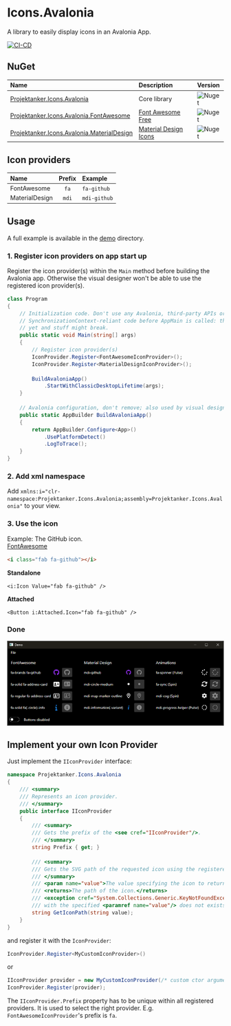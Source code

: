 # Icons.Avalonia
A library to easily display icons in an Avalonia App.

[![CI-CD](https://github.com/Projektanker/Icons.Avalonia/actions/workflows/ci-cd.yml/badge.svg)](https://github.com/Projektanker/Icons.Avalonia/actions/workflows/ci-cd.yml)

## NuGet
| Name | Description | Version |
|:-|:-|:-|
| [Projektanker.Icons.Avalonia](https://www.nuget.org/packages/Projektanker.Icons.Avalonia/) | Core library | ![Nuget](https://img.shields.io/nuget/v/Projektanker.Icons.Avalonia) |
| [Projektanker.Icons.Avalonia.FontAwesome](https://www.nuget.org/packages/Projektanker.Icons.Avalonia.FontAwesome/) | [Font Awesome Free](https://fontawesome.com) | ![Nuget](https://img.shields.io/nuget/v/Projektanker.Icons.Avalonia.FontAwesome) |
| [Projektanker.Icons.Avalonia.MaterialDesign](https://www.nuget.org/packages/Projektanker.Icons.Avalonia.MaterialDesign/) | [Material Design Icons](https://materialdesignicons.com/) | ![Nuget](https://img.shields.io/nuget/v/Projektanker.Icons.Avalonia.MaterialDesign) |

## Icon providers
| Name | Prefix | Example|
|:-|:-:|:-|
|FontAwesome| `fa` | `fa-github`
|MaterialDesign| `mdi` | `mdi-github`
## Usage
A full example is available in the [demo](demo) directory.

### 1. Register icon providers on app start up
Register the icon provider(s) within the `Main` method before building the Avalonia app. Otherwise the visual designer won't be able to use the registered icon provider(s).
```csharp
class Program
{
    // Initialization code. Don't use any Avalonia, third-party APIs or any
    // SynchronizationContext-reliant code before AppMain is called: things aren't initialized
    // yet and stuff might break.
    public static void Main(string[] args)
    {
        // Register icon provider(s)
        IconProvider.Register<FontAwesomeIconProvider>();
        IconProvider.Register<MaterialDesignIconProvider>();

        BuildAvaloniaApp()
            .StartWithClassicDesktopLifetime(args);
    }

    // Avalonia configuration, don't remove; also used by visual designer.
    public static AppBuilder BuildAvaloniaApp()
    {
        return AppBuilder.Configure<App>()
            .UsePlatformDetect()
            .LogToTrace();
    }
}
```

### 2. Add xml namespace

Add `xmlns:i="clr-namespace:Projektanker.Icons.Avalonia;assembly=Projektanker.Icons.Avalonia"` to your view.

### 3. Use the icon
Example: The GitHub icon.  
[FontAwesome](https://fontawesome.com/icons/github?style=brands)
```html
<i class="fab fa-github"></i>
```

**Standalone**
```xaml
<i:Icon Value="fab fa-github" />
```

**Attached**
```xaml
<Button i:Attached.Icon="fab fa-github" />
```

### Done

![Screenshot](https://github.com/Projektanker/Icons.Avalonia/raw/main/resources/demo.png)

## Implement your own Icon Provider
Just implement the `IIconProvider` interface:
```csharp
namespace Projektanker.Icons.Avalonia
{
    /// <summary>
    /// Represents an icon provider.
    /// </summary>
    public interface IIconProvider
    {
        /// <summary>
        /// Gets the prefix of the <see cref="IIconProvider"/>.
        /// </summary>
        string Prefix { get; }

        /// <summary>
        /// Gets the SVG path of the requested icon using the registered icon providers.
        /// </summary>
        /// <param name="value">The value specifying the icon to return it's path from.</param>
        /// <returns>The path of the icon.</returns>
        /// <exception cref="System.Collections.Generic.KeyNotFoundException">The icon associated
        /// with the specified <paramref name="value"/> does not exists.</exception>
        string GetIconPath(string value);
    }
}
```
and register it with the `IconProvider`:
```csharp
IconProvider.Register<MyCustomIconProvider>()
```
or
```csharp
IIconProvider provider = new MyCustomIconProvider(/* custom ctor arguments */);
IconProvider.Register(provider);
```

The `IIconProvider.Prefix` property has to be unique within all registered providers. It is used to select the right provider. E.g. `FontAwesomeIconProvider`'s prefix is `fa`.
